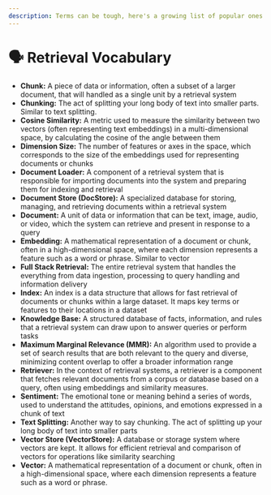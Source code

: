 ```yaml
---
description: Terms can be tough, here's a growing list of popular ones
---
```


# 🗣 Retrieval Vocabulary

* **Chunk:** A piece of data or information, often a subset of a larger document, that will handled as a single unit by a retrieval system
* **Chunking:** The act of splitting your long body of text into smaller parts. Similar to text splitting.
* **Cosine Similarity:** A metric used to measure the similarity between two vectors (often representing text embeddings) in a multi-dimensional space, by calculating the cosine of the angle between them
* **Dimension Size:** The number of features or axes in the space, which corresponds to the size of the embeddings used for representing documents or chunks
* **Document Loader:** A component of a retrieval system that is responsible for importing documents into the system and preparing them for indexing and retrieval
* **Document Store (DocStore):** A specialized database for storing, managing, and retrieving documents within a retrieval system
* **Document:** A unit of data or information that can be text, image, audio, or video, which the system can retrieve and present in response to a query
* **Embedding:** A mathematical representation of a document or chunk, often in a high-dimensional space, where each dimension represents a feature such as a word or phrase. Similar to vector
* **Full Stack Retrieval:** The entire retrieval system that handles the everything from data ingestion, processing to query handling and information delivery
* **Index:** An index is a data structure that allows for fast retrieval of documents or chunks within a large dataset. It maps key terms or features to their locations in a dataset
* **Knowledge Base:** A structured database of facts, information, and rules that a retrieval system can draw upon to answer queries or perform tasks
* **Maximum Marginal Relevance (MMR):** An algorithm used to provide a set of search results that are both relevant to the query and diverse, minimizing content overlap to offer a broader information range
* **Retriever:** In the context of retrieval systems, a retriever is a component that fetches relevant documents from a corpus or database based on a query, often using embeddings and similarity measures.
* **Sentiment:** The emotional tone or meaning behind a series of words, used to understand the attitudes, opinions, and emotions expressed in a chunk of text
* **Text Splitting:** Another way to say chunking. The act of splitting up your long body of text into smaller parts
* **Vector Store (VectorStore):** A database or storage system where vectors are kept. It allows for efficient retrieval and comparison of vectors for operations like similarity searching
* **Vector:** A mathematical representation of a document or chunk, often in a high-dimensional space, where each dimension represents a feature such as a word or phrase.